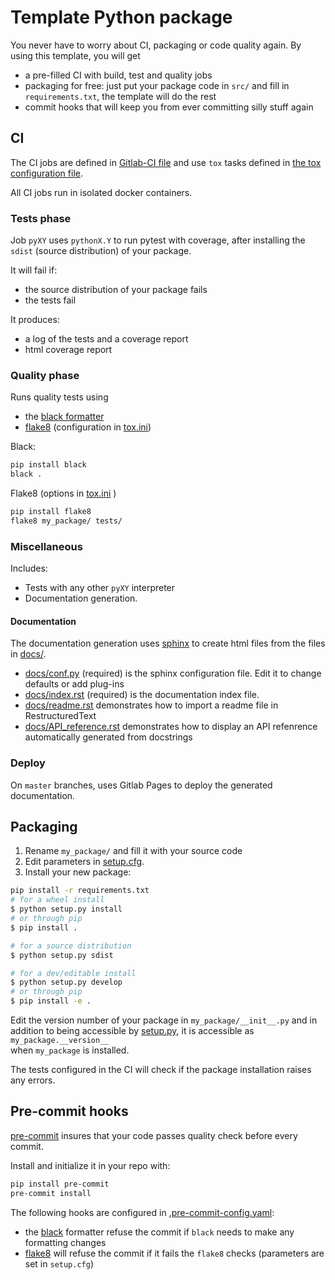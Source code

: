 # Template Python package

You never have to worry about CI, packaging or code quality again. By using this template, you will get
* a pre-filled CI with build, test and quality jobs
* packaging for free: just put your package code in `src/` and fill in `requirements.txt`, the template will do the rest
* commit hooks that will keep you from ever committing silly stuff again

## CI

The CI jobs are defined in [Gitlab-CI file](.gitlab-ci.yml) and use `tox` tasks defined in [the tox configuration file](tox.ini). 

All CI jobs run in isolated docker containers. 

### Tests phase

Job `pyXY` uses `pythonX.Y` to run pytest with coverage, 
after installing the `sdist` (source distribution) of your package. 

It will fail if: 
* the source distribution of your package fails
* the tests fail

It produces: 
* a log of the tests and a coverage report
* html coverage report

### Quality phase

Runs quality tests using
* the [black formatter][black]
* [flake8][] (configuration in [tox.ini](tox.ini))
    
Black: 
```bash 
pip install black
black . 
```

Flake8 (options in [tox.ini](tox.ini) ) 
```bash 
pip install flake8
flake8 my_package/ tests/
```

### Miscellaneous
    
Includes: 
* Tests with any other `pyXY` interpreter
* Documentation generation. 

#### Documentation

The documentation generation uses [sphinx][] to create html files from the files 
in [docs/](docs/). 
 
* [docs/conf.py](docs/conf.py) (required) is the sphinx configuration file. Edit it to change defaults or add plug-ins
* [docs/index.rst](docs/index.rst) (required) is the documentation index file. 
* [docs/readme.rst](docs/readme.rst) demonstrates how to import a readme file in RestructuredText
* [docs/API_reference.rst](docs/API_reference.rst) demonstrates how to display an API refenrence automatically generated from docstrings

### Deploy

On `master` branches, uses Gitlab Pages to deploy the generated documentation. 


## Packaging


1. Rename `my_package/` and fill it with your source code
2. Edit parameters in [setup.cfg](setup.cfg). 
3. Install your new package: 

```bash
pip install -r requirements.txt
# for a wheel install 
$ python setup.py install
# or through pip 
$ pip install .

# for a source distribution
$ python setup.py sdist

# for a dev/editable install 
$ python setup.py develop
# or through pip 
$ pip install -e .
```

Edit the version number of your package in `my_package/__init__.py`
and in addition to being accessible by [setup.py](setup.py), it is accessible as `my_package.__version__`  
when `my_package` is installed. 

The tests configured in the CI will check if the package installation raises any errors. 

## Pre-commit hooks

[pre-commit][] insures that your code passes quality check before every commit. 

Install and initialize it in your repo with: 
```bash
pip install pre-commit
pre-commit install
```

The following hooks are configured in [.pre-commit-config.yaml](.pre-commit-config.yaml):
* the [black][] formatter refuse the commit if `black` needs to make any formatting changes
* [flake8][] will refuse the commit if it fails the `flake8` checks (parameters are set in `setup.cfg`)

[flake8]: http://flake8.pycqa.org/en/latest/
[black]: https://github.com/ambv/black 
[pre-commit]: https://pre-commit.com/
[sphinx]: http://www.sphinx-doc.org/en/master/
 